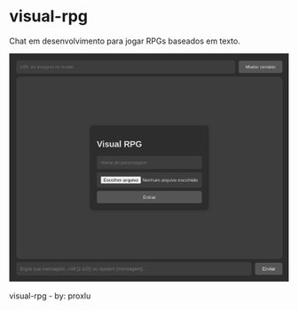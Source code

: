 # visual-rpg
Chat em desenvolvimento para jogar RPGs baseados em texto.

![2025-02-13-215140_798x651_scrot](2025-02-13-215140_798x651_scrot.png)

visual-rpg - by: proxlu
